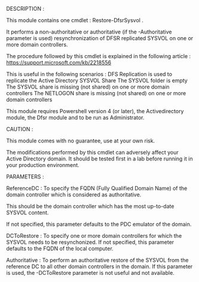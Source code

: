 DESCRIPTION : 

This module contains one cmdlet : Restore-DfsrSysvol .

It performs a non-authoritative or authoritative (if the -Authoritative parameter is used) resynchronization of DFSR replicated SYSVOL on one or more domain controllers.
	
The procedure followed by this cmdlet is explained in the following article : https://support.microsoft.com/kb/2218556
	
This is useful in the following scenarios :
			DFS Replication is used to replicate the Active Directory SYSVOL Share
		    	The SYSVOL folder is empty
			The SYSVOL share is missing (not shared) on one or more domain controllers
			The NETLOGON share is missing (not shared) on one or more domain controllers

This module requires Powershell version 4 (or later), the Activedirectory module, the Dfsr module and to be run as Administrator.

CAUTION :

This module comes with no guarantee, use at your own risk.

The modifications performed by this cmdlet can adversely affect your Active Directory domain.
It should be tested first in a lab before running it in your production environment.

PARAMETERS :

ReferenceDC : To specify the FQDN (Fully Qualified Domain Name) of the domain controller which is considered as authoritative.

This should be the domain controller which has the most up-to-date SYSVOL content.
	
If not specified, this parameter defaults to the PDC emulator of the domain.

DCToRestore : To specify one or more domain controllers for which the SYSVOL needs to be resynchonized. If not specified, this parameter defaults to the FQDN of the local computer.

Authoritative : To perform an authoritative restore of the SYSVOL from the reference DC to all other domain controllers in the domain. If this parameter is used, the -DCToRestore parameter is not useful and not available.